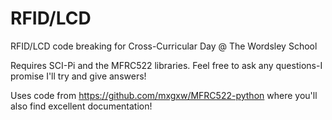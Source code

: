 # RFID/LCD
RFID/LCD code breaking for Cross-Curricular Day @ The Wordsley School

Requires SCI-Pi and the MFRC522 libraries. Feel free to ask any questions-I promise I'll try and give answers!

Uses code from https://github.com/mxgxw/MFRC522-python where you'll also find excellent documentation!
